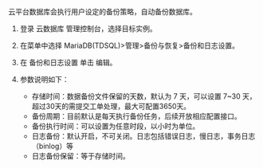 云平台数据库会执行用户设定的备份策略，自动备份数据库。

1. 登录 云数据库 管理控制台，选择目标实例。
2. 在菜单中选择 MariaDB(TDSQL)>管理>备份与恢复>备份和日志设置。
3. 在 备份和日志设置 单击 编辑。
4. 参数说明如下：

	- 存储时间：数据备份文件保留的天数，默认为 7 天，可以设置 7~30 天，超过30天的需提交工单处理，最大可配置3650天。
	- 备份周期：目前默认是每天执行备份任务，后续开放相应配置接口。
	- 备份执行时间：可以设置为任意时段，以小时为单位。
	- 日志备份：默认开启，不可关闭。日志包括错误日志，慢日志，事务日志（binlog）等
	- 日志备份保留：等于存储时间。